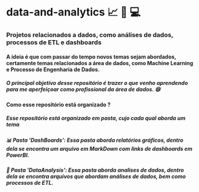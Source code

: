 # data-and-analytics :chart_with_upwards_trend: :mag_right: 💻

### Projetos relacionados a dados, como análises de dados, processos de ETL e dashboards
#### A ideia é que com passar do tempo novos temas sejam abordados, certamente temas relacionados a área de dados, como Machine Learning e Processo de Engenharia de Dados.

##### O principal objetivo desse repositório é trazer o que venho aprendendo para me aperfeiçoar como profissional da área de dados. :smile:

#### Como esse repositório está organizado ?

##### Esse repositório está organizado em pasta, cujo cada qual aborda um tema 

##### :bar_chart: Pasta 'DashBoards': Essa pasta aborda relatórios gráficos, dentro dela se encontra um arquivo em MarkDown com links de dashboards em PowerBI.
##### :dart: Pasta 'DataAnalysis': Essa pasta aborda analises de dados, dentro dela se encontra arquivos que abordam análises de dados, bem como processos de ETL.
<!-- ##### :wrench: Pasta 'DataEngineer: Essa parta aborda tema relacionados a engenharia de dados -->

